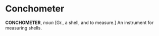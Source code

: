 # Conchometer

**CONCHOMETER**, _noun_ \[Gr., a shell, and to measure.\] An instrument for measuring shells.